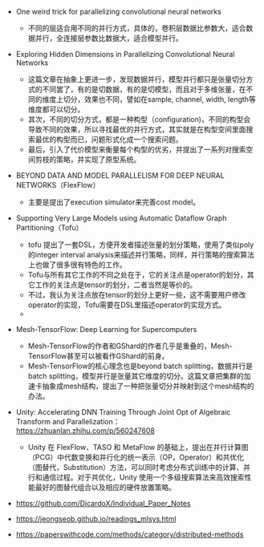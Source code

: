 



- One weird trick for parallelizing convolutional neural networks
  - 不同的层适合用不同的并行方式，具体的，卷积层数据比参数大，适合数据并行，全连接层参数比数据大，适合模型并行。
- Exploring Hidden Dimensions in Parallelizing Convolutional Neural Networks
  - 这篇文章在抽象上更进一步，发现数据并行，模型并行都只是张量切分方式的不同罢了，有的是切数据，有的是切模型，而且对于多维张量，在不同的维度上切分，效果也不同，譬如在sample, channel, width, length等维度都可以切分。
  - 其次，不同的切分方式，都是一种构型（configuration)，不同的构型会导致不同的效果，所以寻找最优的并行方式，其实就是在构型空间里面搜索最优的构型而已，问题形式化成一个搜索问题。
  - 最后，引入了代价模型来衡量每个构型的优劣，并提出了一系列对搜索空间剪枝的策略，并实现了原型系统。

- BEYOND DATA AND MODEL PARALLELISM FOR DEEP NEURAL NETWORKS（FlexFlow）
  - 主要是提出了execution simulator来完善cost model。
  
- Supporting Very Large Models using Automatic Dataflow Graph Partitioning（Tofu）
  - tofu 提出了一套DSL，方便开发者描述张量的划分策略，使用了类似poly的integer interval analysis来描述并行策略，同样，并行策略的搜索算法上也做了很多很有特色的工作。
  - Tofu与所有其它工作的不同之处在于，它的关注点是operator的划分，其它工作的关注点是tensor的划分，二者当然是等价的。
  - 不过，我认为关注点放在tensor的划分上更好一些，这不需要用户修改operator的实现，Tofu需要在DSL里描述operator的实现方式。
  - 
- Mesh-TensorFlow: Deep Learning for Supercomputers
  - Mesh-TensorFlow的作者和GShard的作者几乎是重叠的，Mesh-TensorFlow甚至可以被看作GShard的前身。
  - Mesh-TensorFlow的核心理念也是beyond batch splitting，数据并行是batch splitting，模型并行是张量其它维度的切分。这篇文章把集群的加速卡抽象成mesh结构，提出了一种把张量切分并映射到这个mesh结构的办法。



- Unity: Accelerating DNN Training Through Joint Opt of Algebraic Transform and Parallelization：https://zhuanlan.zhihu.com/p/560247608
  - Unity 在 FlexFlow、TASO 和 MetaFlow 的基础上，提出在并行计算图（PCG）中代数变换和并行化的统一表示（OP，Operator）和共优化（图替代，Substitution）方法，可以同时考虑分布式训练中的计算、并行和通信过程。对于共优化，Unity 使用一个多级搜索算法来高效搜索性能最好的图替代组合以及相应的硬件放置策略。




- https://github.com/DicardoX/Individual_Paper_Notes
- https://jeongseob.github.io/readings_mlsys.html
- https://paperswithcode.com/methods/category/distributed-methods





